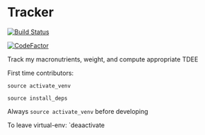 # Tracker

[![Build Status](https://travis-ci.com/ManuelMeraz/Tracker.svg?branch=master)](https://travis-ci.com/ManuelMeraz/Tracker)

[![CodeFactor](https://www.codefactor.io/repository/github/manuelmeraz/tracker/badge/master)](https://www.codefactor.io/repository/github/manuelmeraz/tracker/overview/master)

Track my macronutrients, weight, and compute appropriate TDEE

First time contributors:

`source activate_venv`

`source install_deps`

Always `source activate_venv` before developing


To leave virtual-env:
 `deaactivate
